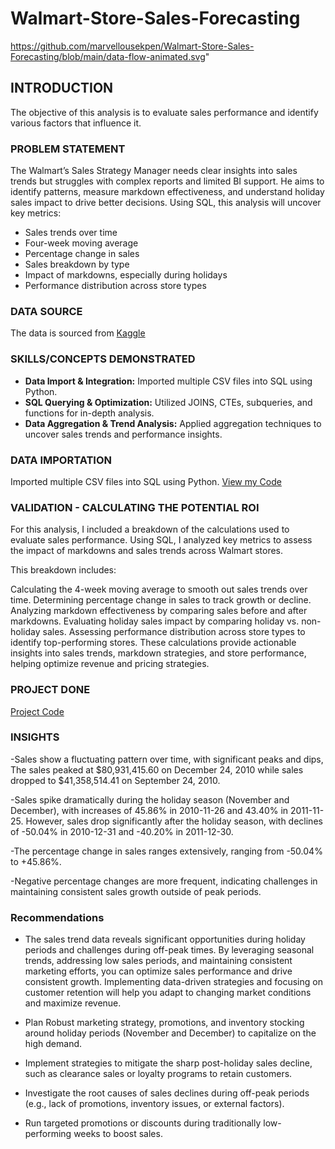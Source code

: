 # Walmart-Store-Sales-Forecasting
https://github.com/marvellousekpen/Walmart-Store-Sales-Forecasting/blob/main/data-flow-animated.svg"
## INTRODUCTION
The objective of this analysis is to evaluate sales performance and identify various factors that influence it.

### PROBLEM STATEMENT

The Walmart’s Sales Strategy Manager needs clear insights into sales trends but struggles with complex reports and limited BI support. He aims to identify patterns, measure markdown effectiveness, and understand holiday sales impact to drive better decisions. Using SQL, this analysis will uncover key metrics:

-  Sales trends over time
-  Four-week moving average  
-  Percentage change in sales  
-  Sales breakdown by type  
-  Impact of markdowns, especially during holidays  
-  Performance distribution across store types  


### DATA SOURCE
The data is sourced from <a href="https://www.kaggle.com/datasets/gustavoserafim/walmart-recruiting-store-sales-forecasting-gsr">Kaggle</a>

### SKILLS/CONCEPTS DEMONSTRATED

- **Data Import & Integration:** Imported multiple CSV files into SQL using Python.  
- **SQL Querying & Optimization:** Utilized JOINS, CTEs, subqueries, and functions for in-depth analysis.  
- **Data Aggregation & Trend Analysis:** Applied aggregation techniques to uncover sales trends and performance insights.
  

### DATA IMPORTATION 
Imported multiple CSV files into SQL using Python. <a href="https://github.com/marvellousekpen/Walmart-Store-Sales-Forecasting/blob/main/Walmart.ipynb">View my Code</a>

### VALIDATION - CALCULATING THE POTENTIAL ROI
For this analysis, I included a breakdown of the calculations used to evaluate sales performance. Using SQL, I analyzed key metrics to assess the impact of markdowns and sales trends across Walmart stores.

This breakdown includes:

Calculating the 4-week moving average to smooth out sales trends over time.
Determining percentage change in sales to track growth or decline.
Analyzing markdown effectiveness by comparing sales before and after markdowns.
Evaluating holiday sales impact by comparing holiday vs. non-holiday sales.
Assessing performance distribution across store types to identify top-performing stores.
These calculations provide actionable insights into sales trends, markdown strategies, and store performance, helping optimize revenue and pricing strategies.

### PROJECT DONE
<a href="https://github.com/marvellousekpen/Walmart-Store-Sales-Forecasting/blob/main/walmart.sql">Project Code</a>

### INSIGHTS
-Sales show a fluctuating pattern over time, with significant peaks and dips, The sales peaked at $80,931,415.60 on December 24, 2010 while sales dropped to $41,358,514.41 on September 24, 2010.

-Sales spike dramatically during the holiday season (November and December), with increases of 45.86% in 2010-11-26 and 43.40% in 2011-11-25. However, sales drop significantly after the holiday season, with declines of -50.04% in 2010-12-31 and -40.20% in 2011-12-30.

-The percentage change in sales ranges extensively, ranging from -50.04% to +45.86%.

-Negative percentage changes are more frequent, indicating challenges in maintaining consistent sales growth outside of peak periods.

### Recommendations
- The sales trend data reveals significant opportunities during holiday periods and challenges during off-peak times. By leveraging seasonal trends, addressing low sales periods, and maintaining consistent marketing efforts, you can optimize sales performance and drive consistent growth. Implementing data-driven strategies and focusing on customer retention will help you adapt to changing market conditions and maximize revenue.

- Plan Robust marketing strategy, promotions, and inventory stocking around holiday periods (November and December) to capitalize on the high demand.

- Implement strategies to mitigate the sharp post-holiday sales decline, such as clearance sales or loyalty programs to retain customers.

- Investigate the root causes of sales declines during off-peak periods (e.g., lack of promotions, inventory issues, or external factors).

- Run targeted promotions or discounts during traditionally low-performing weeks to boost sales.


